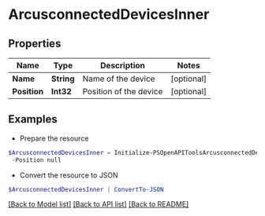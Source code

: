 # ArcusconnectedDevicesInner
## Properties

Name | Type | Description | Notes
------------ | ------------- | ------------- | -------------
**Name** | **String** | Name of the device | [optional] 
**Position** | **Int32** | Position of the device | [optional] 

## Examples

- Prepare the resource
```powershell
$ArcusconnectedDevicesInner = Initialize-PSOpenAPIToolsArcusconnectedDevicesInner  -Name null `
 -Position null
```

- Convert the resource to JSON
```powershell
$ArcusconnectedDevicesInner | ConvertTo-JSON
```

[[Back to Model list]](../README.md#documentation-for-models) [[Back to API list]](../README.md#documentation-for-api-endpoints) [[Back to README]](../README.md)

